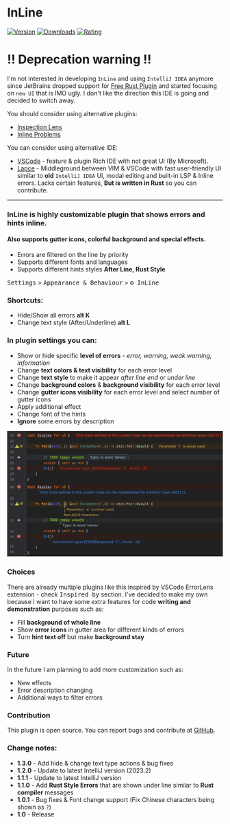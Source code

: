 # InLine
[![Version](https://img.shields.io/jetbrains/plugin/v/21051-inline.svg?color=aa3030)](https://plugins.jetbrains.com/plugin/21051-inline)
[![Downloads](https://img.shields.io/jetbrains/plugin/d/21051-inline.svg?color=aa3090)](https://plugins.jetbrains.com/plugin/21051-inline)
[![Rating](https://img.shields.io/jetbrains/plugin/r/rating/21051-inline?color=30aa30)](https://plugins.jetbrains.com/plugin/21051-inline)
<!-- Plugin description -->

# !! Deprecation warning !!
I'm not interested in developing `InLine` and using `IntelliJ IDEA` anymore since JetBrains dropped support for [Free Rust Plugin](https://plugins.jetbrains.com/plugin/8182--deprecated-rust) 
and started focusing on `new UI` that is IMO ugly. I don't like the direction this IDE is going and decided to switch away.

You should consider using alternative plugins:
* [Inspection Lens](https://plugins.jetbrains.com/plugin/19678-inspection-lens)
* [Inline Problems](https://plugins.jetbrains.com/plugin/20789-inlineproblems)

You can consider using alternative IDE:
* [VSCode](https://code.visualstudio.com/) - feature & plugin Rich IDE with not great UI (By Microsoft).
* [Lapce](https://lapce.dev/) - Middleground between VIM & VSCode with fast user-friendly UI similar to __old__ `IntelliJ IDEA` UI, modal editing and built-in LSP & Inline errors. Lacks certain features, __But is written in Rust__ so you can contribute.


---
### InLine is highly customizable plugin that shows errors and hints inline. 
#### Also supports gutter icons, colorful background and special effects.

* Errors are filtered on the line by priority
* Supports different fonts and languages
* Supports different hints styles __After Line, Rust Style__

<kbd>Settings</kbd> > <kbd>Appearance & Behaviour</kbd> > <kbd>⚙ InLine</kbd>

### Shortcuts:
* Hide/Show all errors __alt K__
* Change text style (After/Underline) __alt L__

### In plugin settings you can:
* Show or hide specific __level of errors__ - _error, warning, weak warning, information_
* Change __text colors & text visibility__ for each error level
* Change __text style__ to make it appear _after line end_ or _under line_
* Change __background colors__ & __background visibility__ for each error level
* Change __gutter icons visibility__ for each error level and select number of gutter icons
* Apply additional effect
* Change font of the hints
* __Ignore__ some errors by description

![](https://raw.githubusercontent.com/IoaNNUwU/InLine/main/media/example.png)

### Choices

There are already multiple plugins like this inspired by VSCode ErrorLens extension - check <kbd>Inspired by</kbd> section.
I've decided to make my own because I want to have some extra features for code __writing and demonstration__ purposes such as:
* Fill __background of whole line__
* Show __error icons__ in gutter area for different kinds of errors
* Turn __hint text off__ but make __background stay__

### Future

In the future I am planning to add more customization such as:
* New effects
* Error description changing
* Additional ways to filter errors

### Contribution

This plugin is open source. You can report bugs and contribute at [GitHub](https://github.com/IoaNNUwU/InLine).

<!-- Plugin description end -->
### Change notes:
<!-- Change notes -->
* __1.3.0__ - Add hide & change text type actions & bug fixes
* __1.2.0__ - Update to latest IntelliJ version (2023.2)
* __1.1.1__ - Update to latest IntelliJ version
* __1.1.0__ - Add __Rust Style Errors__ that are shown under line similar to __Rust compiler__ messages
* __1.0.1__ - Bug fixes & Font change support (Fix Chinese characters being shown as `?`)
* __1.0__ - Release
<!-- Change notes end -->
